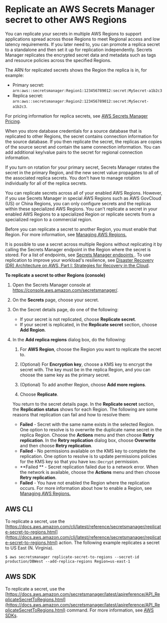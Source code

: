 # Replicate an AWS Secrets Manager secret to other AWS Regions<a name="create-manage-multi-region-secrets"></a>

You can replicate your secrets in multiple AWS Regions to support applications spread across those Regions to meet Regional access and low latency requirements\. If you later need to, you can promote a replica secret to a standalone and then set it up for replication independently\. Secrets Manager replicates the encrypted secret data and metadata such as tags and resource policies across the specified Regions\. 

The ARN for replicated secrets shows the Region the replica is in, for example:
+ Primary secret: `arn:aws::secretsmanager:Region1:123456789012:secret:MySecret-a1b2c3`
+ Replica secret: `arn:aws::secretsmanager:Region2:123456789012:secret:MySecret-a1b2c3`\.

For pricing information for replica secrets, see [AWS Secrets Manager Pricing](https://aws.amazon.com/secrets-manager/pricing/)\.

When you store database credentials for a source database that is replicated to other Regions, the secret contains connection information for the source database\. If you then replicate the secret, the replicas are copies of the source secret and contain the same connection information\. You can add additional key/value pairs to the secret for regional connection information\.

If you turn on rotation for your primary secret, Secrets Manager rotates the secret in the primary Region, and the new secret value propagates to all of the associated replica secrets\. You don't have to manage rotation individually for all of the replica secrets\. 

You can replicate secrets across all of your enabled AWS Regions\. However, if you use Secrets Manager in special AWS Regions such as AWS GovCloud \(US\) or China Regions, you can only configure secrets and the replicas within these specialized AWS Regions\. You can't replicate a secret in your enabled AWS Regions to a specialized Region or replicate secrets from a specialized region to a commercial region\. 

Before you can replicate a secret to another Region, you must enable that Region\. For more information, see [Managing AWS Regions\.](https://docs.aws.amazon.com/general/latest/gr/rande-manage.html#rande-manage-enable)

It is possible to use a secret across multiple Regions without replicating it by calling the Secrets Manager endpoint in the Region where the secret is stored\. For a list of endpoints, see [Secrets Manager endpoints ](asm_access.md#endpoints)\. To use replication to improve your workload's resilience, see [Disaster Recovery \(DR\) Architecture on AWS, Part I: Strategies for Recovery in the Cloud](http://aws.amazon.com/blogs/architecture/disaster-recovery-dr-architecture-on-aws-part-i-strategies-for-recovery-in-the-cloud/)\.

**To replicate a secret to other Regions \(console\)**

1. Open the Secrets Manager console at [https://console\.aws\.amazon\.com/secretsmanager/](https://console.aws.amazon.com/secretsmanager/)\.

1. On the **Secrets** page, choose your secret\.

1. On the Secret details page, do one of the following:
   + If your secret is not replicated, choose **Replicate secret**\.
   + If your secret is replicated, in the **Replicate secret** section, choose **Add Region**\.

1. In the **Add replica regions** dialog box, do the following:

   1. For **AWS Region**, choose the Region you want to replicate the secret to\.

   1. \(Optional\) For **Encryption key**, choose a KMS key to encrypt the secret with\. The key must be in the replica Region, and you can choose the same key as the primary secret\.

   1. \(Optional\) To add another Region, choose **Add more regions**\.

   1. Choose **Replicate**\.

   You return to the secret details page\. In the **Replicate secret** section, the **Replication status** shows for each Region\. The following are some reasons that replication can fail and how to resolve them:
   + **Failed** \- Secret with the same name exists in the selected Region\. One option to resolve is to overwrite the duplicate name secret in the replica Region\. Choose the **Actions** menu and then choose **Retry replication**\. In the **Retry replication** dialog box, choose **Overwrite** and then choose **Retry replication**\.
   + **Failed** \- No permissions available on the KMS key to complete the replication\. One option to resolve is to update permissions policies for the KMS key so that you have `kms:Decrypt` permission\.
   + **Failed ** \- Secret replication failed due to a network error\. When the network is available, choose the **Actions** menu and then choose **Retry replication**\.
   + **Failed** \- You have not enabled the Region where the replication occurs\. For more information about how to enable a Region, see [Managing AWS Regions\.](https://docs.aws.amazon.com/general/latest/gr/rande-manage.html#rande-manage-enable)

## AWS CLI<a name="create-manage-multi-region-secrets_CLI"></a>

To replicate a secret, use the [https://docs.aws.amazon.com/cli/latest/reference/secretsmanager/replicate-secret-to-regions.html](https://docs.aws.amazon.com/cli/latest/reference/secretsmanager/replicate-secret-to-regions.html) action\. The following example replicates a secret to US East \(N\. Virginia\)\. 

```
$ aws secretsmanager replicate-secret-to-regions --secret-id production/DBWest --add-replica-regions Region=us-east-1        
```

## AWS SDK<a name="create-manage-multi-region-secrets_SDK"></a>

To replicate a secret, use the [https://docs.aws.amazon.com/secretsmanager/latest/apireference/API_ReplicateSecretToRegions.html](https://docs.aws.amazon.com/secretsmanager/latest/apireference/API_ReplicateSecretToRegions.html) command\. For more information, see [AWS SDKs](asm_access.md#asm-sdks)\.